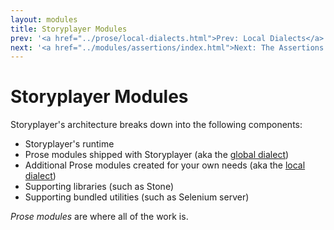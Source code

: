 ```yaml
---
layout: modules
title: Storyplayer Modules
prev: '<a href="../prose/local-dialects.html">Prev: Local Dialects</a>'
next: '<a href="../modules/assertions/index.html">Next: The Assertions Module</a>'
---
```


# Storyplayer Modules

Storyplayer's architecture breaks down into the following components:

* Storyplayer's runtime
* Prose modules shipped with Storyplayer (aka the [global dialect](../prose/global-dialect.html))
* Additional Prose modules created for your own needs (aka the [local dialect](../prose/local-dialect.html))
* Supporting libraries (such as Stone)
* Supporting bundled utilities (such as Selenium server)

_Prose modules_ are where all of the work is.